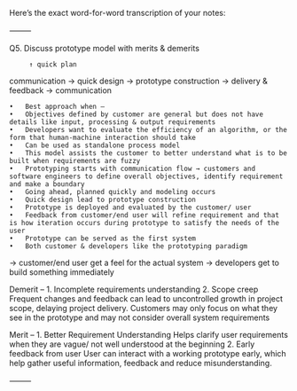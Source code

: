 Here’s the exact word-for-word transcription of your notes:

⸻

Q5. Discuss prototype model with merits & demerits

         ↑ quick plan

communication → quick design → prototype construction → delivery & feedback → communication

    •	Best approach when –
    •	Objectives defined by customer are general but does not have details like input, processing & output requirements
    •	Developers want to evaluate the efficiency of an algorithm, or the form that human-machine interaction should take
    •	Can be used as standalone process model
    •	This model assists the customer to better understand what is to be built when requirements are fuzzy
    •	Prototyping starts with communication flow → customers and software engineers to define overall objectives, identify requirement and make a boundary
    •	Going ahead, planned quickly and modeling occurs
    •	Quick design lead to prototype construction
    •	Prototype is deployed and evaluated by the customer/ user
    •	Feedback from customer/end user will refine requirement and that is how iteration occurs during prototype to satisfy the needs of the user
    •	Prototype can be served as the first system
    •	Both customer & developers like the prototyping paradigm

→ customer/end user get a feel for the actual system
→ developers get to build something immediately

Demerit – 1. Incomplete requirements understanding 2. Scope creep
Frequent changes and feedback can lead to uncontrolled growth in project scope, delaying project delivery.
Customers may only focus on what they see in the prototype and may not consider overall system requirements

Merit – 1. Better Requirement Understanding
Helps clarify user requirements when they are vague/ not well understood at the beginning 2. Early feedback from user
User can interact with a working prototype early, which help gather useful information, feedback and reduce misunderstanding.

⸻
